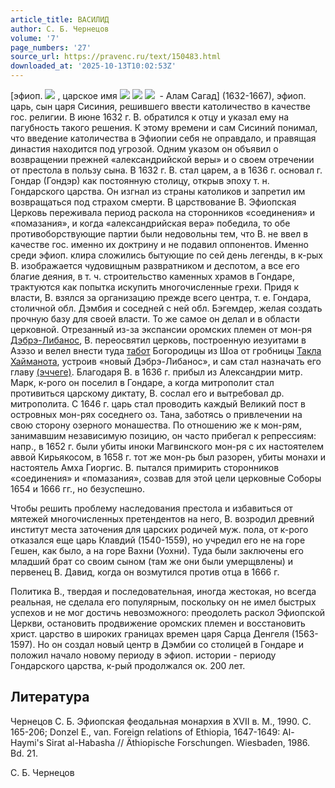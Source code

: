 ```yaml
---
article_title: ВАСИЛИД
author: С. Б. Чернецов
volume: '7'
page_numbers: '27'
source_url: https://pravenc.ru/text/150483.html
downloaded_at: '2025-10-13T10:02:53Z'
---
```


[эфиоп. ![](https://pravenc.ru/char/26110/xe3xc6xf2xc1xd9U/image.png) , царское имя ![](<https://pravenc.ru/char/26110/x82xc1I /image.png>) ![](<https://pravenc.ru/char/26110/ xb5 /image.png>) ![](<https://pravenc.ru/char/26110/ xc6xdcx90/image.png>)  - Алам Сагад] (1632-1667), эфиоп. царь, сын царя Сисиния, решившего ввести католичество в качестве гос. религии. В июне 1632 г. В. обратился к отцу и указал ему на пагубность такого решения. К этому времени и сам Сисиний понимал, что введение католичества в Эфиопии себя не оправдало, и правящая династия находится под угрозой. Одним указом он объявил о возвращении прежней «александрийской веры» и о своем отречении от престола в пользу сына. В 1632 г. В. стал царем, а в 1636 г. основал г. Гондар (Гондэр) как постоянную столицу, открыв эпоху т. н. Гондарского царства. Он изгнал из страны католиков и запретил им возвращаться под страхом смерти. В царствование В. Эфиопская Церковь переживала период раскола на сторонников «соединения» и «помазания», и когда «александрийская вера» победила, то обе противоборствующие партии были недовольны тем, что В. не ввел в качестве гос. именно их доктрину и не подавил оппонентов. Именно среди эфиоп. клира сложились бытующие по сей день легенды, в к-рых В. изображается чудовищным развратником и деспотом, а все его благие деяния, в т. ч. строительство каменных храмов в Гондаре, трактуются как попытка искупить многочисленные грехи. Придя к власти, В. взялся за организацию прежде всего центра, т. е. Гондара, столичной обл. Дэмбия и соседней с ней обл. Бэгемдер, желая создать прочную базу для своей власти. То же самое он делал и в области церковной. Отрезанный из-за экспансии оромских племен от мон-ря [Дэбрэ-Либанос](https://pravenc.ru/text/Дэбрэ-Либанос.html), В. переосвятил церковь, построенную иезуитами в Азэзо и велел внести туда [табот](https://pravenc.ru/text/табот.html) Богородицы из Шоа от гробницы [Такла Хайманота](<https://pravenc.ru/text/Такла Хайманота.html>), устроив «новый Дэбрэ-Либанос», и сам стал назначать его главу [(эччеге)](https://pravenc.ru/text/(эччеге).html). Благодаря В. в 1636 г. прибыл из Александрии митр. Марк, к-рого он поселил в Гондаре, а когда митрополит стал противиться царскому диктату, В. сослал его и вытребовал др. митрополита. С 1646 г. царь стал проводить каждый Великий пост в островных мон-рях соседнего оз. Тана, заботясь о привлечении на свою сторону озерного монашества. По отношению же к мон-рям, занимавшим независимую позицию, он часто прибегал к репрессиям: напр., в 1652 г. были убиты иноки Магвинского мон-ря с их настоятелем аввой Кирьякосом, в 1658 г. тот же мон-рь был разорен, убиты монахи и настоятель Амха Гиоргис. В. пытался примирить сторонников «соединения» и «помазания», созвав для этой цели церковные Соборы 1654 и 1666 гг., но безуспешно.

Чтобы решить проблему наследования престола и избавиться от мятежей многочисленных претендентов на него, В. возродил древний институт места заточения для царских родичей муж. пола, от к-рого отказался еще царь Клавдий (1540-1559), но учредил его не на горе Гешен, как было, а на горе Вахни (Уохни). Туда были заключены его младший брат со своим сыном (там же они были умерщвлены) и первенец В. Давид, когда он возмутился против отца в 1666 г.

Политика В., твердая и последовательная, иногда жестокая, но всегда реальная, не сделала его популярным, поскольку он не имел быстрых успехов и не мог достичь невозможного: преодолеть раскол Эфиопской Церкви, остановить продвижение оромских племен и восстановить христ. царство в широких границах времен царя Сарца Денгеля (1563-1597). Но он создал новый центр в Дэмбии со столицей в Гондаре и положил начало новому периоду в эфиоп. истории - периоду Гондарского царства, к-рый продолжался ок. 200 лет.

## Литература

Чернецов С. Б. Эфиопская феодальная монархия в XVII в. М., 1990. С. 165-206; Donzel E., van. Foreign relations of Ethiopia, 1647-1649: Al-Haymi's Sirat al-Habasha // Äthiopische Forschungen. Wiesbaden, 1986. Bd. 21.

С. Б. Чернецов
